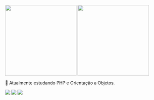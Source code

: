 
<div>
 <img align="center" height="230" src="https://github-readme-stats-git-masterrstaa-rickstaa.vercel.app/api?username=otaviosbms&show_icons=true&theme=nightowl&include_all_commits=true">
  <img align="center", height="230" src="https://github-readme-stats-git-masterrstaa-rickstaa.vercel.app/api/top-langs/?username=otaviosbms&layout=deffault&&theme=nightowl">
</div>

<div>
  <p></p>
  🌱 Atualmente estudando PHP e Orientação a Objetos.
  <p></p>
</div>

 <a href="https://www.linkedin.com/in/otaviosbms/" target="_blank"><img src="https://img.shields.io/badge/-LinkedIn-%230077B5?style=for-the-badge&logo=linkedin&logoColor=white"></a> 
   <a href="https://www.instagram.com/otaviosbms/" target="_blank"><img src="https://img.shields.io/badge/-Instagram-%23E4405F?style=for-the-badge&logo=instagram&logoColor=white"></a>
      <a href="https://otaviosbms.github.io/portfolio" target="_blank"><img src="https://img.shields.io/badge/-Portfolio-grey"></a>
<!--
**otaviosbms/otaviosbms** is a ✨ _special_ ✨ repository because its `README.md` (this file) appears on your GitHub profile.

Here are some ideas to get you started:

- 🔭 I’m currently working on ...
- 🌱 I’m currently learning ...
- 👯 I’m looking to collaborate on ...
- 🤔 I’m looking for help with ...
- 💬 Ask me about ...
- 📫 How to reach me: ...
- 😄 Pronouns: ...
- ⚡ Fun fact: ...
-->
